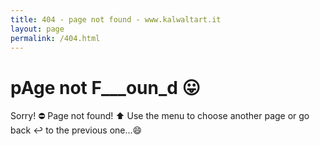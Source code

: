 ```yaml
---
title: 404 - page not found - www.kalwaltart.it
layout: page
permalink: /404.html
---
```


# pAge not F___oun_d 😛

Sorry! ⛔ Page not found! ⬆️ Use the menu to choose another page or go back ↩️ to the previous one...😄
